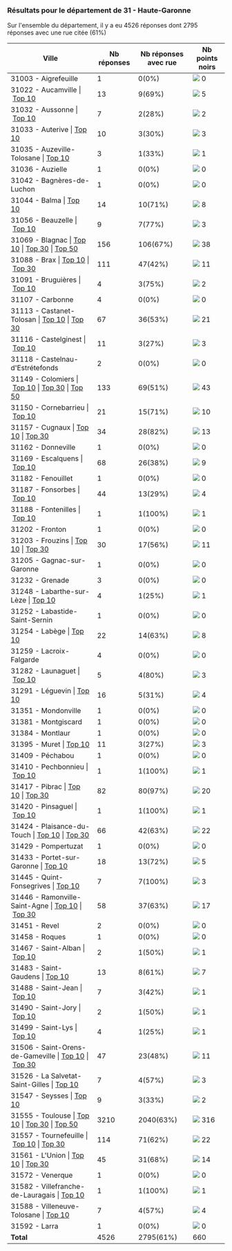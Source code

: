 ### Résultats pour le département de 31 - Haute-Garonne

Sur l'ensemble du département, il y a eu 4526 réponses dont 2795 réponses avec une rue citée (61%)

| Ville | Nb réponses | Nb réponses avec rue | Nb points noirs |
|-------------|-------------|----------------------|-----------------|
|31003 - Aigrefeuille|1|0(0%)|<img src="../../img/bar_0.gif" />&nbsp;0|
|31022 - Aucamville&nbsp;&#124;&nbsp;<a href='31022 - Aucamville_top5.md'>Top 10</a>|13|9(69%)|<img src="../../img/bar_0.gif" />&nbsp;5|
|31032 - Aussonne&nbsp;&#124;&nbsp;<a href='31032 - Aussonne_top2.md'>Top 10</a>|7|2(28%)|<img src="../../img/bar_0.gif" />&nbsp;2|
|31033 - Auterive&nbsp;&#124;&nbsp;<a href='31033 - Auterive_top3.md'>Top 10</a>|10|3(30%)|<img src="../../img/bar_0.gif" />&nbsp;3|
|31035 - Auzeville-Tolosane&nbsp;&#124;&nbsp;<a href='31035 - Auzeville-Tolosane_top1.md'>Top 10</a>|3|1(33%)|<img src="../../img/bar_0.gif" />&nbsp;1|
|31036 - Auzielle|1|0(0%)|<img src="../../img/bar_0.gif" />&nbsp;0|
|31042 - Bagnères-de-Luchon|1|0(0%)|<img src="../../img/bar_0.gif" />&nbsp;0|
|31044 - Balma&nbsp;&#124;&nbsp;<a href='31044 - Balma_top8.md'>Top 10</a>|14|10(71%)|<img src="../../img/bar_1.gif" />&nbsp;8|
|31056 - Beauzelle&nbsp;&#124;&nbsp;<a href='31056 - Beauzelle_top3.md'>Top 10</a>|9|7(77%)|<img src="../../img/bar_0.gif" />&nbsp;3|
|31069 - Blagnac&nbsp;&#124;&nbsp;<a href='31069 - Blagnac_top10.md'>Top 10</a>&nbsp;&#124;&nbsp;<a href='31069 - Blagnac_top30.md'>Top 30</a>&nbsp;&#124;&nbsp;<a href='31069 - Blagnac_top38.md'>Top 50</a>|156|106(67%)|<img src="../../img/bar_5.gif" />&nbsp;38|
|31088 - Brax&nbsp;&#124;&nbsp;<a href='31088 - Brax_top10.md'>Top 10</a>&nbsp;&#124;&nbsp;<a href='31088 - Brax_top11.md'>Top 30</a>|111|47(42%)|<img src="../../img/bar_1.gif" />&nbsp;11|
|31091 - Bruguières&nbsp;&#124;&nbsp;<a href='31091 - Bruguières_top2.md'>Top 10</a>|4|3(75%)|<img src="../../img/bar_0.gif" />&nbsp;2|
|31107 - Carbonne|4|0(0%)|<img src="../../img/bar_0.gif" />&nbsp;0|
|31113 - Castanet-Tolosan&nbsp;&#124;&nbsp;<a href='31113 - Castanet-Tolosan_top10.md'>Top 10</a>&nbsp;&#124;&nbsp;<a href='31113 - Castanet-Tolosan_top21.md'>Top 30</a>|67|36(53%)|<img src="../../img/bar_3.gif" />&nbsp;21|
|31116 - Castelginest&nbsp;&#124;&nbsp;<a href='31116 - Castelginest_top3.md'>Top 10</a>|11|3(27%)|<img src="../../img/bar_0.gif" />&nbsp;3|
|31118 - Castelnau-d'Estrétefonds|2|0(0%)|<img src="../../img/bar_0.gif" />&nbsp;0|
|31149 - Colomiers&nbsp;&#124;&nbsp;<a href='31149 - Colomiers_top10.md'>Top 10</a>&nbsp;&#124;&nbsp;<a href='31149 - Colomiers_top30.md'>Top 30</a>&nbsp;&#124;&nbsp;<a href='31149 - Colomiers_top43.md'>Top 50</a>|133|69(51%)|<img src="../../img/bar_6.gif" />&nbsp;43|
|31150 - Cornebarrieu&nbsp;&#124;&nbsp;<a href='31150 - Cornebarrieu_top10.md'>Top 10</a>|21|15(71%)|<img src="../../img/bar_1.gif" />&nbsp;10|
|31157 - Cugnaux&nbsp;&#124;&nbsp;<a href='31157 - Cugnaux_top10.md'>Top 10</a>&nbsp;&#124;&nbsp;<a href='31157 - Cugnaux_top13.md'>Top 30</a>|34|28(82%)|<img src="../../img/bar_1.gif" />&nbsp;13|
|31162 - Donneville|1|0(0%)|<img src="../../img/bar_0.gif" />&nbsp;0|
|31169 - Escalquens&nbsp;&#124;&nbsp;<a href='31169 - Escalquens_top9.md'>Top 10</a>|68|26(38%)|<img src="../../img/bar_1.gif" />&nbsp;9|
|31182 - Fenouillet|1|0(0%)|<img src="../../img/bar_0.gif" />&nbsp;0|
|31187 - Fonsorbes&nbsp;&#124;&nbsp;<a href='31187 - Fonsorbes_top4.md'>Top 10</a>|44|13(29%)|<img src="../../img/bar_0.gif" />&nbsp;4|
|31188 - Fontenilles&nbsp;&#124;&nbsp;<a href='31188 - Fontenilles_top1.md'>Top 10</a>|1|1(100%)|<img src="../../img/bar_0.gif" />&nbsp;1|
|31202 - Fronton|1|0(0%)|<img src="../../img/bar_0.gif" />&nbsp;0|
|31203 - Frouzins&nbsp;&#124;&nbsp;<a href='31203 - Frouzins_top10.md'>Top 10</a>&nbsp;&#124;&nbsp;<a href='31203 - Frouzins_top11.md'>Top 30</a>|30|17(56%)|<img src="../../img/bar_1.gif" />&nbsp;11|
|31205 - Gagnac-sur-Garonne|1|0(0%)|<img src="../../img/bar_0.gif" />&nbsp;0|
|31232 - Grenade|3|0(0%)|<img src="../../img/bar_0.gif" />&nbsp;0|
|31248 - Labarthe-sur-Lèze&nbsp;&#124;&nbsp;<a href='31248 - Labarthe-sur-Lèze_top1.md'>Top 10</a>|4|1(25%)|<img src="../../img/bar_0.gif" />&nbsp;1|
|31252 - Labastide-Saint-Sernin|1|0(0%)|<img src="../../img/bar_0.gif" />&nbsp;0|
|31254 - Labège&nbsp;&#124;&nbsp;<a href='31254 - Labège_top8.md'>Top 10</a>|22|14(63%)|<img src="../../img/bar_1.gif" />&nbsp;8|
|31259 - Lacroix-Falgarde|4|0(0%)|<img src="../../img/bar_0.gif" />&nbsp;0|
|31282 - Launaguet&nbsp;&#124;&nbsp;<a href='31282 - Launaguet_top3.md'>Top 10</a>|5|4(80%)|<img src="../../img/bar_0.gif" />&nbsp;3|
|31291 - Léguevin&nbsp;&#124;&nbsp;<a href='31291 - Léguevin_top4.md'>Top 10</a>|16|5(31%)|<img src="../../img/bar_0.gif" />&nbsp;4|
|31351 - Mondonville|1|0(0%)|<img src="../../img/bar_0.gif" />&nbsp;0|
|31381 - Montgiscard|1|0(0%)|<img src="../../img/bar_0.gif" />&nbsp;0|
|31384 - Montlaur|1|0(0%)|<img src="../../img/bar_0.gif" />&nbsp;0|
|31395 - Muret&nbsp;&#124;&nbsp;<a href='31395 - Muret_top3.md'>Top 10</a>|11|3(27%)|<img src="../../img/bar_0.gif" />&nbsp;3|
|31409 - Péchabou|1|0(0%)|<img src="../../img/bar_0.gif" />&nbsp;0|
|31410 - Pechbonnieu&nbsp;&#124;&nbsp;<a href='31410 - Pechbonnieu_top1.md'>Top 10</a>|1|1(100%)|<img src="../../img/bar_0.gif" />&nbsp;1|
|31417 - Pibrac&nbsp;&#124;&nbsp;<a href='31417 - Pibrac_top10.md'>Top 10</a>&nbsp;&#124;&nbsp;<a href='31417 - Pibrac_top20.md'>Top 30</a>|82|80(97%)|<img src="../../img/bar_3.gif" />&nbsp;20|
|31420 - Pinsaguel&nbsp;&#124;&nbsp;<a href='31420 - Pinsaguel_top1.md'>Top 10</a>|1|1(100%)|<img src="../../img/bar_0.gif" />&nbsp;1|
|31424 - Plaisance-du-Touch&nbsp;&#124;&nbsp;<a href='31424 - Plaisance-du-Touch_top10.md'>Top 10</a>&nbsp;&#124;&nbsp;<a href='31424 - Plaisance-du-Touch_top22.md'>Top 30</a>|66|42(63%)|<img src="../../img/bar_3.gif" />&nbsp;22|
|31429 - Pompertuzat|1|0(0%)|<img src="../../img/bar_0.gif" />&nbsp;0|
|31433 - Portet-sur-Garonne&nbsp;&#124;&nbsp;<a href='31433 - Portet-sur-Garonne_top5.md'>Top 10</a>|18|13(72%)|<img src="../../img/bar_0.gif" />&nbsp;5|
|31445 - Quint-Fonsegrives&nbsp;&#124;&nbsp;<a href='31445 - Quint-Fonsegrives_top3.md'>Top 10</a>|7|7(100%)|<img src="../../img/bar_0.gif" />&nbsp;3|
|31446 - Ramonville-Saint-Agne&nbsp;&#124;&nbsp;<a href='31446 - Ramonville-Saint-Agne_top10.md'>Top 10</a>&nbsp;&#124;&nbsp;<a href='31446 - Ramonville-Saint-Agne_top17.md'>Top 30</a>|58|37(63%)|<img src="../../img/bar_2.gif" />&nbsp;17|
|31451 - Revel|2|0(0%)|<img src="../../img/bar_0.gif" />&nbsp;0|
|31458 - Roques|1|0(0%)|<img src="../../img/bar_0.gif" />&nbsp;0|
|31467 - Saint-Alban&nbsp;&#124;&nbsp;<a href='31467 - Saint-Alban_top1.md'>Top 10</a>|2|1(50%)|<img src="../../img/bar_0.gif" />&nbsp;1|
|31483 - Saint-Gaudens&nbsp;&#124;&nbsp;<a href='31483 - Saint-Gaudens_top7.md'>Top 10</a>|13|8(61%)|<img src="../../img/bar_1.gif" />&nbsp;7|
|31488 - Saint-Jean&nbsp;&#124;&nbsp;<a href='31488 - Saint-Jean_top1.md'>Top 10</a>|7|3(42%)|<img src="../../img/bar_0.gif" />&nbsp;1|
|31490 - Saint-Jory&nbsp;&#124;&nbsp;<a href='31490 - Saint-Jory_top1.md'>Top 10</a>|2|1(50%)|<img src="../../img/bar_0.gif" />&nbsp;1|
|31499 - Saint-Lys&nbsp;&#124;&nbsp;<a href='31499 - Saint-Lys_top1.md'>Top 10</a>|4|1(25%)|<img src="../../img/bar_0.gif" />&nbsp;1|
|31506 - Saint-Orens-de-Gameville&nbsp;&#124;&nbsp;<a href='31506 - Saint-Orens-de-Gameville_top10.md'>Top 10</a>&nbsp;&#124;&nbsp;<a href='31506 - Saint-Orens-de-Gameville_top11.md'>Top 30</a>|47|23(48%)|<img src="../../img/bar_1.gif" />&nbsp;11|
|31526 - La Salvetat-Saint-Gilles&nbsp;&#124;&nbsp;<a href='31526 - La Salvetat-Saint-Gilles_top3.md'>Top 10</a>|7|4(57%)|<img src="../../img/bar_0.gif" />&nbsp;3|
|31547 - Seysses&nbsp;&#124;&nbsp;<a href='31547 - Seysses_top2.md'>Top 10</a>|9|3(33%)|<img src="../../img/bar_0.gif" />&nbsp;2|
|31555 - Toulouse&nbsp;&#124;&nbsp;<a href='31555 - Toulouse_top10.md'>Top 10</a>&nbsp;&#124;&nbsp;<a href='31555 - Toulouse_top30.md'>Top 30</a>&nbsp;&#124;&nbsp;<a href='31555 - Toulouse_top50.md'>Top 50</a>|3210|2040(63%)|<img src="../../img/bar_47.gif" />&nbsp;316|
|31557 - Tournefeuille&nbsp;&#124;&nbsp;<a href='31557 - Tournefeuille_top10.md'>Top 10</a>&nbsp;&#124;&nbsp;<a href='31557 - Tournefeuille_top22.md'>Top 30</a>|114|71(62%)|<img src="../../img/bar_3.gif" />&nbsp;22|
|31561 - L'Union&nbsp;&#124;&nbsp;<a href='31561 - L_Union_top10.md'>Top 10</a>&nbsp;&#124;&nbsp;<a href='31561 - L_Union_top14.md'>Top 30</a>|45|31(68%)|<img src="../../img/bar_2.gif" />&nbsp;14|
|31572 - Venerque|1|0(0%)|<img src="../../img/bar_0.gif" />&nbsp;0|
|31582 - Villefranche-de-Lauragais&nbsp;&#124;&nbsp;<a href='31582 - Villefranche-de-Lauragais_top1.md'>Top 10</a>|1|1(100%)|<img src="../../img/bar_0.gif" />&nbsp;1|
|31588 - Villeneuve-Tolosane&nbsp;&#124;&nbsp;<a href='31588 - Villeneuve-Tolosane_top4.md'>Top 10</a>|7|4(57%)|<img src="../../img/bar_0.gif" />&nbsp;4|
|31592 - Larra|1|0(0%)|<img src="../../img/bar_0.gif" />&nbsp;0|
| **Total** |4526|2795(61%)|660|
